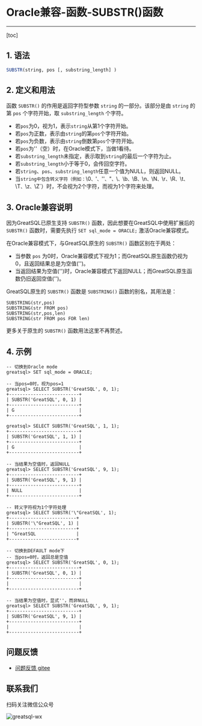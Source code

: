 # Oracle兼容-函数-SUBSTR()函数
---
[toc]

## 1. 语法

```sql
SUBSTR(string, pos [, substring_length] )
```

## 2. 定义和用法

函数 `SUBSTR()` 的作用是返回字符型参数 `string` 的一部分。该部分是由 `string` 的第 `pos` 个字符开始，取 `substring_length` 个字符。

- 若`pos`为0，视为1，表示`string`从第1个字符开始。
- 若`pos`为正数，表示由`string`的第`pos`个字符开始。
- 若`pos`为负数，表示由`string`倒数第`pos`个字符开始。
- 若`pos`为''（空）时，在Oracle模式下，当做1看待。
- 若`substring_length`未指定，表示取到`string`的最后一个字符为止。
- 若`substring_length`小于等于0，会传回空字符。
- 若`string`、`pos`、`substring_length`任意一个值为NULL，则返回NULL。
- 当`string中包含转义字符（例如：`\0`、`\'`、`''`、`\"`、`\\`、`\b`、`\B`、`\n`、`\N`、`\r`、`\R`、`\t`、`\T`、`\z`、`\Z`）时，不会视为2个字符，而视为1个字符来处理。


## 3. Oracle兼容说明

因为GreatSQL已原生支持 `SUBSTR()` 函数，因此想要在GreatSQL中使用扩展后的 `SUBSTR()` 函数时，需要先执行 `SET sql_mode = ORACLE;` 激活Oracle兼容模式。

在Oracle兼容模式下，与GreatSQL原生的 `SUBSTR()` 函数区别在于两处：
- 当参数 `pos` 为0时，Oracle兼容模式下视为1；而GreatSQL原生函数仍视为0，且返回结果总是为空值('')。
- 当返回结果为空值('')时，Oracle兼容模式下返回NULL；而GreatSQL原生函数仍旧返回空值('')。

GreatSQL原生的 `SUBSTR()` 函数是 `SUBSTRING()` 函数的别名，其用法是：
```
SUBSTRING(str,pos)
SUBSTRING(str FROM pos)
SUBSTRING(str,pos,len)
SUBSTRING(str FROM pos FOR len)
```
更多关于原生的 `SUBSTR()` 函数用法这里不再赘述。

## 4. 示例
```
-- 切换到Oracle mode
greatsql> SET sql_mode = ORACLE;

-- 当pos=0时，视为pos=1
greatsql> SELECT SUBSTR('GreatSQL', 0, 1);
+--------------------------+
| SUBSTR('GreatSQL', 0, 1) |
+--------------------------+
| G                        |
+--------------------------+

greatsql> SELECT SUBSTR('GreatSQL', 1, 1);
+--------------------------+
| SUBSTR('GreatSQL', 1, 1) |
+--------------------------+
| G                        |
+--------------------------+

-- 当结果为空值时，返回NULL
greatsql> SELECT SUBSTR('GreatSQL', 9, 1);
+--------------------------+
| SUBSTR('GreatSQL', 9, 1) |
+--------------------------+
| NULL                     |
+--------------------------+

-- 转义字符视为1个字符处理
greatsql> SELECT SUBSTR('\"GreatSQL', 1);
+-------------------------+
| SUBSTR('\"GreatSQL', 1) |
+-------------------------+
| "GreatSQL               |
+-------------------------+

-- 切换到DEFAULT mode下
-- 当pos=0时，返回总是空值
greatsql> SELECT SUBSTR('GreatSQL', 0, 1);
+--------------------------+
| SUBSTR('GreatSQL', 0, 1) |
+--------------------------+
|                          |
+--------------------------+

-- 当结果为空值时，显式''，而非NULL
greatsql> SELECT SUBSTR('GreatSQL', 9, 1);
+--------------------------+
| SUBSTR('GreatSQL', 9, 1) |
+--------------------------+
|                          |
+--------------------------+
```




**问题反馈**
---
- [问题反馈 gitee](https://gitee.com/GreatSQL/GreatSQL-Manual/issues)


**联系我们**
---

扫码关注微信公众号

![greatsql-wx](../greatsql-wx.jpg)
